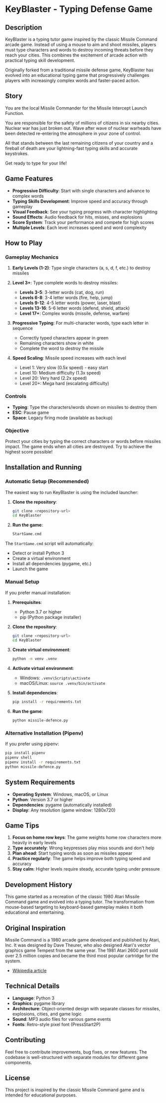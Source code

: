 # KeyBlaster - Typing Defense Game

## Description

KeyBlaster is a typing tutor game inspired by the classic Missile Command arcade game. Instead of using a mouse to aim and shoot missiles, players must type characters and words to destroy incoming threats before they reach your cities. This combines the excitement of arcade action with practical typing skill development.

Originally forked from a traditional missile defense game, KeyBlaster has evolved into an educational typing game that progressively challenges players with increasingly complex words and faster-paced action.

## Story

You are the local Missile Commander for the Missile Intercept Launch Function. 

You are responsible for the safety of millions of citizens in six nearby cities. Nuclear war has just broken out. Wave after wave of nuclear warheads have been detected re-entering the atmosphere in your zone of control.

All that stands between the last remaining citizens of your country and a fireball of death are your lightning-fast typing skills and accurate keystrokes.

Get ready to type for your life!

## Game Features

- **Progressive Difficulty**: Start with single characters and advance to complex words
- **Typing Skills Development**: Improve speed and accuracy through gameplay
- **Visual Feedback**: See your typing progress with character highlighting
- **Sound Effects**: Audio feedback for hits, misses, and explosions
- **Score System**: Track your performance and compete for high scores
- **Multiple Levels**: Each level increases speed and word complexity

## How to Play

### Gameplay Mechanics

1. **Early Levels (1-2)**: Type single characters (a, s, d, f, etc.) to destroy missiles
2. **Level 3+**: Type complete words to destroy missiles:
   - **Levels 3-5**: 3-letter words (cat, dog, run)
   - **Levels 6-8**: 3-4 letter words (fire, help, jump)
   - **Levels 9-12**: 4-5 letter words (power, laser, blast)
   - **Levels 13-16**: 5-6 letter words (defend, shield, attack)
   - **Level 17+**: Complex words (missile, defense, warfare)

3. **Progressive Typing**: For multi-character words, type each letter in sequence
   - Correctly typed characters appear in green
   - Remaining characters show in white
   - Complete the word to destroy the missile

4. **Speed Scaling**: Missile speed increases with each level
   - Level 1: Very slow (0.5x speed) - easy start
   - Level 10: Medium difficulty (1.3x speed)
   - Level 20: Very hard (2.2x speed)
   - Level 20+: Mega hard (escalating difficulty)

### Controls

- **Typing**: Type the characters/words shown on missiles to destroy them
- **ESC**: Pause game
- **Space**: Legacy firing mode (available as backup)

### Objective

Protect your cities by typing the correct characters or words before missiles impact. The game ends when all cities are destroyed. Try to achieve the highest score possible!

## Installation and Running

### Automatic Setup (Recommended)

The easiest way to run KeyBlaster is using the included launcher:

1. **Clone the repository**:
   ```bash
   git clone <repository-url>
   cd KeyBlaster
   ```

2. **Run the game**:
   ```bash
   StartGame.cmd
   ```

The `StartGame.cmd` script will automatically:
- Detect or install Python 3
- Create a virtual environment
- Install all dependencies (pygame, etc.)
- Launch the game

### Manual Setup

If you prefer manual installation:

1. **Prerequisites**: 
   - Python 3.7 or higher
   - pip (Python package installer)

2. **Clone the repository**:
   ```bash
   git clone <repository-url>
   cd KeyBlaster
   ```

3. **Create virtual environment**:
   ```bash
   python -m venv .venv
   ```

4. **Activate virtual environment**:
   - Windows: `.venv\Scripts\activate`
   - macOS/Linux: `source .venv/bin/activate`

5. **Install dependencies**:
   ```bash
   pip install -r requirements.txt
   ```

6. **Run the game**:
   ```bash
   python missile-defence.py
   ```

### Alternative Installation (Pipenv)

If you prefer using pipenv:

```bash
pip install pipenv
pipenv shell
pipenv install -r requirements.txt
python missile-defence.py
```

## System Requirements

- **Operating System**: Windows, macOS, or Linux
- **Python**: Version 3.7 or higher
- **Dependencies**: pygame (automatically installed)
- **Display**: Any resolution (game window: 1280x720)

## Game Tips

1. **Focus on home row keys**: The game weights home row characters more heavily in early levels
2. **Type accurately**: Wrong keypresses play miss sounds and don't help
3. **Plan ahead**: Start typing words as soon as missiles appear
4. **Practice regularly**: The game helps improve both typing speed and accuracy
5. **Stay calm**: Higher levels require steady, accurate typing under pressure

## Development History

This game started as a recreation of the classic 1980 Atari Missile Command game and evolved into a typing tutor. The transformation from mouse-based targeting to keyboard-based gameplay makes it both educational and entertaining.

## Original Inspiration

Missile Command is a 1980 arcade game developed and published by Atari, Inc. It was designed by Dave Theurer, who also designed Atari's vector graphics game Tempest from the same year. The 1981 Atari 2600 port sold over 2.5 million copies and became the third most popular cartridge for the system.

- [Wikipedia article](https://en.wikipedia.org/wiki/Missile_Command)

## Technical Details

- **Language**: Python 3
- **Graphics**: pygame library
- **Architecture**: Object-oriented design with separate classes for missiles, explosions, cities, and game logic
- **Sound**: MP3 audio files for various game events
- **Fonts**: Retro-style pixel font (PressStart2P)

## Contributing

Feel free to contribute improvements, bug fixes, or new features. The codebase is well-structured with separate modules for different game components.

## License

This project is inspired by the classic Missile Command game and is intended for educational purposes.